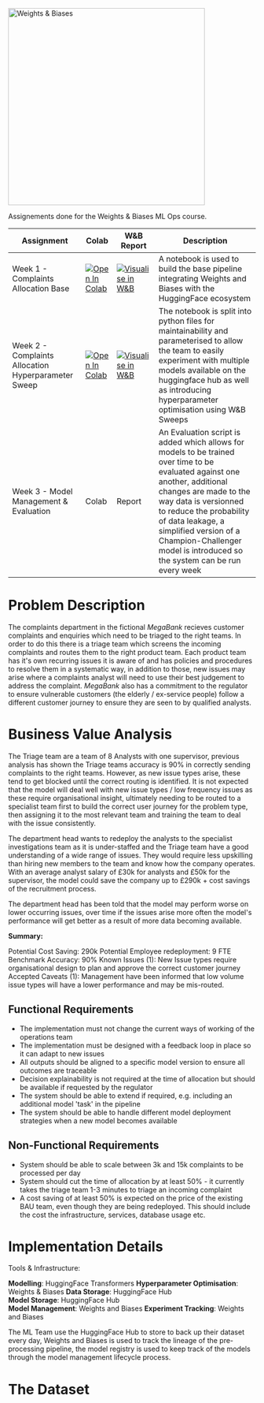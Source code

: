<img src="https://i.imgur.com/gb6B4ig.png" width="400" alt="Weights & Biases" />

Assignements done for the Weights & Biases ML Ops course.

| Assignment      | Colab | W&B Report | Description |
| ----------- | ----------- | -------| ------|
| Week 1 - Complaints Allocation Base      | [![Open In Colab](https://colab.research.google.com/assets/colab-badge.svg)](https://colab.research.google.com/drive/1FKQcSFY9ShHPYzd--5L4aIebvmoRqKrm?usp=sharing)       |[![Visualise in W&B](https://raw.githubusercontent.com/wandb/assets/main/wandb-github-badge-gradient.svg)](https://wandb.ai/kayvane/wandb-week-1-complaints-classification/reports/Complaints-Allocation--VmlldzoyMjYzNzM3)| A notebook is used to build the base pipeline integrating Weights and Biases with the HuggingFace ecosystem|
| Week 2 - Complaints Allocation Hyperparameter Sweep   | [![Open In Colab](https://colab.research.google.com/assets/colab-badge.svg)](https://colab.research.google.com/drive/1mvUHh_uLOS7TZBUjfXjr_hPCBxvLg-g-?usp=sharing)     | [![Visualise in W&B](https://raw.githubusercontent.com/wandb/assets/main/wandb-github-badge-gradient.svg)](https://wandb.ai/kayvane/wandb-week-2-complaints-classifier/reports/Complaints-Allocation-with-Sweeps--VmlldzoyMzI5MTQw?accessToken=y5gvb2af7vb9bscetht3c02j5af34q5z65vifnfpshhd4j5uaqbdh5y33vjxfxys)| The notebook is split into python files for maintainability and parameterised to allow the team to easily experiment with multiple models available on the huggingface hub as well as introducing hyperparameter optimisation using W&B Sweeps|
| Week 3 - Model Management & Evaluation   | Colab        |Report| An Evaluation script is added which allows for models to be trained over time to be evaluated against one another, additional changes are made to the way data is versionned to reduce the probability of data leakage, a simplified version of a Champion-Challenger model is introduced so the system can be run every week|


# Problem Description

The complaints department in the fictional _MegaBank_ recieves customer complaints and enquiries which need to be triaged to the right teams. In order to do this there is a triage team which screens the incoming complaints and routes them to the right product team. Each product team has it's own recurring issues it is aware of and has policies and procedures to resolve them in a systematic way, in addition to those, new issues may arise where a complaints analyst will need to use their best judgement to address the complaint. _MegaBank_ also has a commitment to the regulator to ensure vulnerable customers (the elderly / ex-service people) follow a different customer journey to ensure they are seen to by qualified analysts.  

# Business Value Analysis

The Triage team are a team of 8 Analysts with one supervisor, previous analysis has shown the Triage teams accuracy is 90% in correctly sending complaints to the right teams. However, as new issue types arise, these tend to get blocked until the correct routing is identified. It is not expected that the model will deal well with new issue types / low frequency issues as these require organisational insight, ultimately needing to be routed to a specialist team first to build the correct user journey for the problem type, then assigning it to the most relevant team and training the team to deal with the issue consistently.

The department head wants to redeploy the analysts to the specialist investigations team as it is under-staffed and the Triage team have a good understanding of a wide range of issues. They would require less upskilling than hiring new members to the team and know how the company operates. With an average analyst salary of £30k for analysts and £50k for the supervisor, the model could save the company up to £290k + cost savings of the recruitment process. 

The department head has been told that the model may perform worse on lower occurring issues, over time if the issues arise more often the model's performance will get better as a result of more data becoming available.


__Summary:__

Potential Cost Saving: 290k
Potential Employee redeployment: 9 FTE
Benchmark Accuracy: 90%
Known Issues (1): New Issue types require organisational design to plan and approve the correct customer journey
Accepted Caveats (1): Management have been informed that low volume issue types will have a lower performance and may be mis-routed.

## Functional Requirements

- The implementation must not change the current ways of working of the operations team
- The implementation must be designed with a feedback loop in place so it can adapt to new issues
- All outputs should be aligned to a specific model version to ensure all outcomes are traceable
- Decision explainability is not required at the time of allocation but should be available if requested by the regulator
- The system should be able to extend if required, e.g. including an additional model 'task' in the pipeline
- The system should be able to handle different model deployment strategies when a new model becomes available

## Non-Functional Requirements

- System should be able to scale between 3k and 15k complaints to be processed per day
- System should cut the time of allocation by at least 50% - it currently takes the triage team 1-3 minutes to triage an incoming complaint 
- A cost saving of at least 50% is expected on the price of the existing BAU team, even though they are being redeployed. This should include the cost the infrastructure, services, database usage etc.


# Implementation Details

Tools & Infrastructure:

**Modelling**: HuggingFace Transformers
**Hyperparameter Optimisation**: Weights & Biases
**Data Storage**: HuggingFace Hub  
**Model Storage**: HuggingFace Hub  
**Model Management**: Weights and Biases
**Experiment Tracking**: Weights and Biases  

The ML Team use the HuggingFace Hub to store to back up their dataset every day, Weights and Biases is used to track the lineage of the pre-processing pipeline, the model registry is used to keep track of the models through the model management lifecycle process.

# The Dataset

